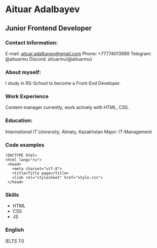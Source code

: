 # Aituar Adalbayev
## Junior Frontend Developer

### Contact Information:
E-mail: aituar.adalbayev@gmail.com
Phone: +77774013989
Telegram: @aituarmu
Discord: aituarmu(@aituarmu)

### About myself:
I study in RS-School to become a Front-End Developer.

 ### Work Experience 
Content-manager currently, work actively with HTML, CSS.


### Education:
 *International IT University,* Almaty, Kazakhstan
  Major: IT-Management

### Code examples

 ```
 !DOCTYPE html>
<html lang="ru">
  <head>
    <meta charset="utf-8">
    <title>Title page</title>
    <link rel="stylesheet" href="style.css">
  </head>
 ```


### Skills
* HTML
* CSS
* JS

### English
IELTS 7.0


